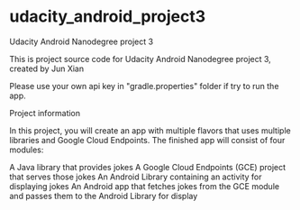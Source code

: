 # udacity_android_project3
Udacity Android Nanodegree project 3

This is project source code for Udacity Android Nanodegree project 3, created by Jun Xian

Please use your own api key in "gradle.properties" folder if try to run the app.

Project information

In this project, you will create an app with multiple flavors that uses multiple libraries and Google Cloud Endpoints. The finished app will consist of four modules:

A Java library that provides jokes
A Google Cloud Endpoints (GCE) project that serves those jokes
An Android Library containing an activity for displaying jokes
An Android app that fetches jokes from the GCE module and passes them to the Android Library for display
